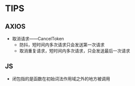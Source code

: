 # TIPS

## AXIOS
- 取消请求——CancelToken
  - 防抖，短时间内多次请求只会发送第一次请求
  - 取消重复请求，短时间内多次请求，只会发送最后一次请求

## JS
- 闭包指的是函数在初始词法作用域之外的地方被调用
